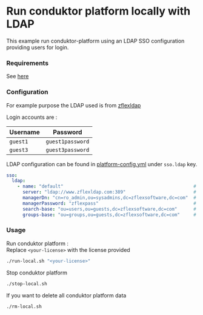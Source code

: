 # Run conduktor platform locally with LDAP

This example run conduktor-platform using an LDAP SSO configuration providing users for login.

### Requirements

See [here](../README.md#requirements-📑)


### Configuration 

For example purpose the LDAP used is from [zflexldap](https://www.zflexldapadministrator.com/index.php/blog/82-free-online-ldap)

Login accounts are :

| Username | Password         |
|----------|------------------|
| `guest1` | `guest1password` |
| `guest3` | `guest3password` |

LDAP configuration can be found in [platform-config.yml](platform-config.yaml) under `sso.ldap` key.

```yaml
sso:
  ldap:
    - name: "default"                                                # Custom name for ldap connection
      server: "ldap://www.zflexldap.com:389"                         # LDAP server URI with port
      managerDn: "cn=ro_admin,ou=sysadmins,dc=zflexsoftware,dc=com"  # Bind DN 
      managerPassword: "zflexpass"                                   # Bind Password
      search-base: "ou=users,ou=guests,dc=zflexsoftware,dc=com"      # Base DN to search for users
      groups-base: "ou=groups,ou=guests,dc=zflexsoftware,dc=com"     # Base DN to search for groups
```

### Usage

Run conduktor platform :    
Replace `<your-license>` with the license provided
```sh
./run-local.sh "<your-license>"
```

Stop conduktor platform
```sh
./stop-local.sh
```

If you want to delete all conduktor platform data
```sh
./rm-local.sh
```
